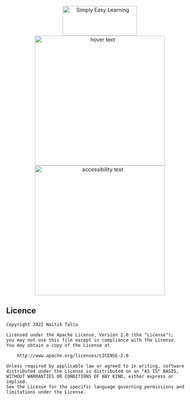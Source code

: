
<p align="center">
<img src="https://www.tutorialspoint.com/html/images/test.png" alt="Simply Easy Learning" width="200" height="80">
  <img src="C:\Users\Dhruv\AndroidStudioProjects\ColorChangeBlock\imagesScreenshot_1656080836.png" width="350" title="hover text">
  <img src="your_relative_path_here_number_2_large_name" width="350" alt="accessibility text">
</p>

## Licence
```
Copyright 2022 Naitik Talia

Licensed under the Apache License, Version 2.0 (the "License");
you may not use this file except in compliance with the License.
You may obtain a copy of the License at

    http://www.apache.org/licenses/LICENSE-2.0

Unless required by applicable law or agreed to in writing, software
distributed under the License is distributed on an "AS IS" BASIS,
WITHOUT WARRANTIES OR CONDITIONS OF ANY KIND, either express or implied.
See the License for the specific language governing permissions and
limitations under the License.
```
